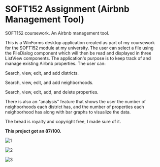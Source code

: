 # SOFT152 Assignment (Airbnb Management Tool)

SOFT152 coursework. An Airbnb management tool.

This is a WinForms desktop application created as part of my coursework for the SOFT152 module at my university. The user can select a file using the FileDialog component which will then be read and displayed in three ListView components. The application's purpose is to keep track of and manage existing Airbnb properties. The user can:

Search, view, edit, and add districts.

Search, view, edit, and add neighborhoods.

Search, view, edit, add, and delete properties.

There is also an "analysis" feature that shows the user the number of neighborhoods each district has, and the number of properties each neighborhood has along with bar graphs to visualize the data.

The bread is royalty and copyright free, I made sure of it.

**This project got an 87/100.**

![1](https://user-images.githubusercontent.com/5298487/69841551-91746300-1257-11ea-90dc-3bc93154dbc5.png)

![2](https://user-images.githubusercontent.com/5298487/69841560-9cc78e80-1257-11ea-903b-b3d68d39afee.png)

![3](https://user-images.githubusercontent.com/5298487/69841563-a18c4280-1257-11ea-92db-8f1204f9fb12.png)
